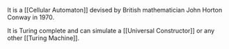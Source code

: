 It is a [[Cellular Automaton]] devised by British mathematician John Horton Conway in 1970.

It is Turing complete and can simulate a [[Universal Constructor]] or any other [[Turing Machine]].